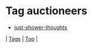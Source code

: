 <!--
title: Tag auctioneers
date: 2020-06-28T15:26:58.672Z
tags:
-->
# Tag auctioneers

 * [just-shower-thoughts](134018278474.md)

| [Tags](tags.md) | [Top](index.md) |
